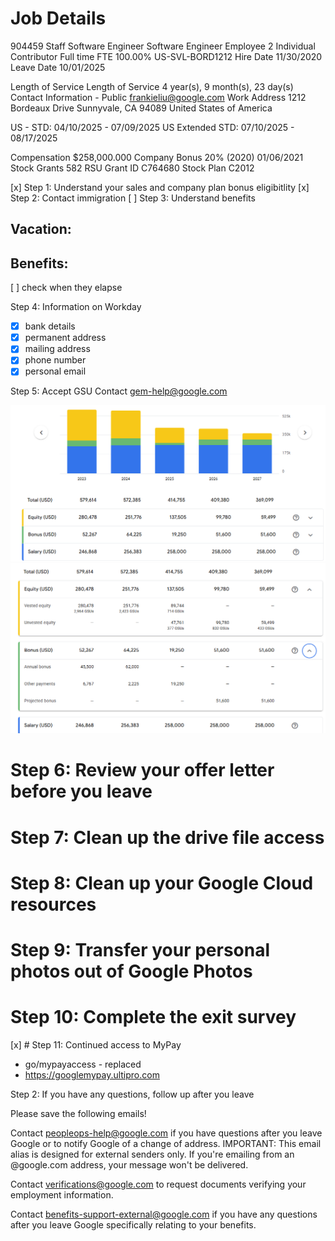 # Job Details
904459
Staff Software Engineer
Software Engineer
Employee
2 Individual Contributor
Full time
FTE
100.00%
US-SVL-BORD1212
Hire Date 11/30/2020
Leave Date 10/01/2025

Length of Service
Length of Service
4 year(s), 9 month(s), 23 day(s)
Contact Information - Public
frankieliu@google.com
Work Address
1212 Bordeaux Drive Sunnyvale, CA 94089 United States of America

US - STD: 04/10/2025 - 07/09/2025
US Extended STD: 07/10/2025 - 08/17/2025

Compensation
$258,000.000
Company Bonus 20% (2020)
01/06/2021 Stock Grants 582 RSU
Grant ID C764680
Stock Plan C2012


[x] Step 1: Understand your sales and company plan bonus eligibitlity
[x] Step 2: Contact immigration
[ ] Step 3: Understand benefits
## Vacation: 
## Benefits:
[ ] check when they elapse

Step 4: Information on Workday
- [x] bank details
- [x] permanent address
- [x] mailing address
- [x] phone number
- [x] personal email

Step 5: Accept GSU
Contact gem-help@google.com

![alt text](image.png)
![alt text](image-1.png)

# Step 6: Review your offer letter before you leave

# Step 7: Clean up the drive file access

# Step 8: Clean up your Google Cloud resources

# Step 9: Transfer  your personal photos out of Google Photos

# Step 10: Complete the exit survey

[x] # Step 11: Continued access to MyPay
- go/mypayaccess - replaced 
- https://googlemypay.ultipro.com


Step 2: If you have any questions, follow up after you leave

Please save the following emails!

Contact peopleops-help@google.com if you have questions after you leave Google or to notify Google of a change of address. IMPORTANT: This email alias is designed for external senders only. If you're emailing from an @google.com address, your message won't be delivered.

Contact verifications@google.com to request documents verifying your employment information.

Contact benefits-support-external@google.com if you have any questions after you leave Google specifically relating to your benefits.
